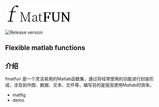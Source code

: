 ![Fmatfun logo](doc/logo/fmatfun.png)

![Release version](https://img.shields.io/badge/release-v1.0.0-blue.svg)
## Flexible matlab functions
## 介绍
fmatfun 是一个灵活易用的Matlab函数集，通过将经常使用的功能进行封装形成，涉及到作图、数据、文本、文件等，编写目的是提高使用Matlab的效率。

* matfig
* demo
